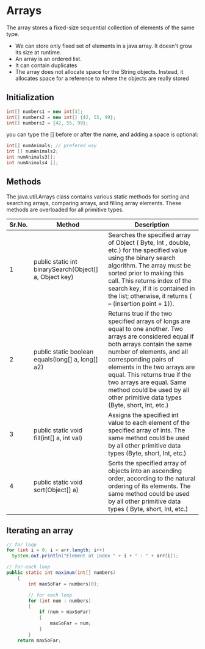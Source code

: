 # Arrays

The array stores a fixed-size sequential collection of elements of the same type.

- We can store only fixed set of elements in a java array. It doesn't grow its size at runtime.
- An array is an ordered list.
- It can contain duplicates
- The array does not allocate space for the String objects. Instead, it allocates space for a reference to where the objects are really stored

## Initialization

```Java
int[] numbers1 = new int[3];
int[] numbers2 = new int[] {42, 55, 99};
int[] numbers2 = {42, 55, 99};
```

you can type the [] before or after the name, and adding a space is optional:

```Java
int[] numAnimals; // prefered way
int [] numAnimals2;
int numAnimals3[];
int numAnimals4 [];
```

## Methods

The java.util.Arrays class contains various static methods for sorting and searching arrays, comparing arrays, and filling array elements. These methods are overloaded for all primitive types.

| Sr.No. | Method                                                 | Description                                                                                                                                                                                                                                                                                                                                                              |
| ------ | ------------------------------------------------------ | ------------------------------------------------------------------------------------------------------------------------------------------------------------------------------------------------------------------------------------------------------------------------------------------------------------------------------------------------------------------------ |
| 1      | public static int binarySearch(Object[] a, Object key) | Searches the specified array of Object ( Byte, Int , double, etc.) for the specified value using the binary search algorithm. The array must be sorted prior to making this call. This returns index of the search key, if it is contained in the list; otherwise, it returns ( – (insertion point + 1)).                                                                |
| 2      | public static boolean equals(long[] a, long[] a2)      | Returns true if the two specified arrays of longs are equal to one another. Two arrays are considered equal if both arrays contain the same number of elements, and all corresponding pairs of elements in the two arrays are equal. This returns true if the two arrays are equal. Same method could be used by all other primitive data types (Byte, short, Int, etc.) |
| 3      | public static void fill(int[] a, int val)              | Assigns the specified int value to each element of the specified array of ints. The same method could be used by all other primitive data types (Byte, short, Int, etc.)                                                                                                                                                                                                 |
| 4      | public static void sort(Object[] a)                    | Sorts the specified array of objects into an ascending order, according to the natural ordering of its elements. The same method could be used by all other primitive data types ( Byte, short, Int, etc.)                                                                                                                                                               |

## Iterating an array

```Java
// for loop
for (int i = 0; i < arr.length; i++)
  System.out.println("Element at index " + i + " : " + arr[i]);
```

```Java
// for-each loop
public static int maximum(int[] numbers)
    {
        int maxSoFar = numbers[0];

        // for each loop
        for (int num : numbers)
        {
            if (num > maxSoFar)
            {
                maxSoFar = num;
            }
        }
    return maxSoFar;
```
